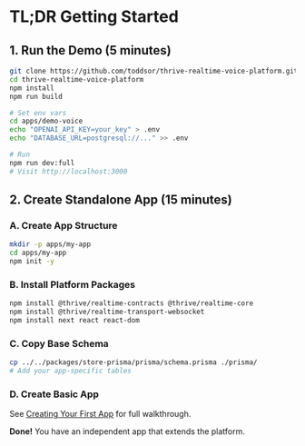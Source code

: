 # TL;DR Getting Started

## 1. Run the Demo (5 minutes)

```bash
git clone https://github.com/toddsor/thrive-realtime-voice-platform.git
cd thrive-realtime-voice-platform
npm install
npm run build

# Set env vars
cd apps/demo-voice
echo "OPENAI_API_KEY=your_key" > .env
echo "DATABASE_URL=postgresql://..." >> .env

# Run
npm run dev:full
# Visit http://localhost:3000
```

## 2. Create Standalone App (15 minutes)

### A. Create App Structure
```bash
mkdir -p apps/my-app
cd apps/my-app
npm init -y
```

### B. Install Platform Packages
```bash
npm install @thrive/realtime-contracts @thrive/realtime-core
npm install @thrive/realtime-transport-websocket
npm install next react react-dom
```

### C. Copy Base Schema
```bash
cp ../../packages/store-prisma/prisma/schema.prisma ./prisma/
# Add your app-specific tables
```

### D. Create Basic App
See [Creating Your First App](./first-app.md) for full walkthrough.

**Done!** You have an independent app that extends the platform.
